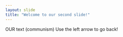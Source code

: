 ```yaml
---
layout: slide
title: "Welcome to our second slide!"
---
```

OUR text (communism)
Use the left arrow to go back!
